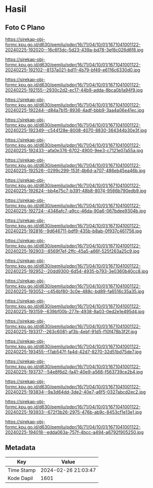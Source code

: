 # Hasil

## Foto C Plano

https://sirekap-obj-formc.kpu.go.id/d630/pemilu/pdpr/16/71/04/10/01/1671041001122-20240225-192020--16c6f3dc-5d23-439a-bd78-3ef8c026d6f8.jpg

https://sirekap-obj-formc.kpu.go.id/d630/pemilu/pdpr/16/71/04/10/01/1671041001122-20240225-192102--8137a021-bd11-4b79-bf49-e6116c6330d0.jpg

https://sirekap-obj-formc.kpu.go.id/d630/pemilu/pdpr/16/71/04/10/01/1671041001122-20240225-192155--2930c2d2-ec17-44b9-adda-8bca0b1a94f9.jpg

https://sirekap-obj-formc.kpu.go.id/d630/pemilu/pdpr/16/71/04/10/01/1671041001122-20240225-192244--d84a7b15-8936-4adf-bbb9-3aa4a06e41ec.jpg

https://sirekap-obj-formc.kpu.go.id/d630/pemilu/pdpr/16/71/04/10/01/1671041001122-20240225-192349--c544128e-8008-4070-8830-364344b30e3f.jpg

https://sirekap-obj-formc.kpu.go.id/d630/pemilu/pdpr/16/71/04/10/01/1671041001122-20240225-192433--afa0e376-6702-4900-9ee3-c7121e07a55a.jpg

https://sirekap-obj-formc.kpu.go.id/d630/pemilu/pdpr/16/71/04/10/01/1671041001122-20240225-192526--0299c299-153f-4b6d-a707-486eb45ea46b.jpg

https://sirekap-obj-formc.kpu.go.id/d630/pemilu/pdpr/16/71/04/10/01/1671041001122-20240225-192624--bb4e75c7-b391-48b8-8074-9566b790edb9.jpg

https://sirekap-obj-formc.kpu.go.id/d630/pemilu/pdpr/16/71/04/10/01/1671041001122-20240225-192724--4346afc7-a9cc-46da-90a6-067bdee9304b.jpg

https://sirekap-obj-formc.kpu.go.id/d630/pemilu/pdpr/16/71/04/10/01/1671041001122-20240225-192816--9d646711-bdf9-435b-b8ab-0f937c461756.jpg

https://sirekap-obj-formc.kpu.go.id/d630/pemilu/pdpr/16/71/04/10/01/1671041001122-20240225-192903--8569f7ef-2ffc-45a5-a66f-525f263a25c9.jpg

https://sirekap-obj-formc.kpu.go.id/d630/pemilu/pdpr/16/71/04/10/01/1671041001122-20240225-192952--20dd9300-6d54-4935-b793-3e0360b40cc8.jpg

https://sirekap-obj-formc.kpu.go.id/d630/pemilu/pdpr/16/71/04/10/01/1671041001122-20240225-193052--c454bf80-3c0e-488c-bd89-fa6516c35a35.jpg

https://sirekap-obj-formc.kpu.go.id/d630/pemilu/pdpr/16/71/04/10/01/1671041001122-20240225-193159--639bf00b-277e-4938-8a03-0ed2e1e495d4.jpg

https://sirekap-obj-formc.kpu.go.id/d630/pemilu/pdpr/16/71/04/10/01/1671041001122-20240225-193317--263c6081-af3b-4ebf-91d5-f10f478b3f2f.jpg

https://sirekap-obj-formc.kpu.go.id/d630/pemilu/pdpr/16/71/04/10/01/1671041001122-20240225-193455--f7ab547f-fa4d-42d7-8270-32d51bd75de7.jpg

https://sirekap-obj-formc.kpu.go.id/d630/pemilu/pdpr/16/71/04/10/01/1671041001122-20240225-193737--54e8f6d2-fa41-40e9-a568-f563739ce2b4.jpg

https://sirekap-obj-formc.kpu.go.id/d630/pemilu/pdpr/16/71/04/10/01/1671041001122-20240225-193834--9a3d64dd-3de2-40e7-a6f5-0327abcd2ec2.jpg

https://sirekap-obj-formc.kpu.go.id/d630/pemilu/pdpr/16/71/04/10/01/1671041001122-20240225-193933--672f3b26-2975-476b-ab9c-8453cf1e13e1.jpg

https://sirekap-obj-formc.kpu.go.id/d630/pemilu/pdpr/16/71/04/10/01/1671041001122-20240225-194018--edda063a-757f-4bcc-a494-a6792f905250.jpg


## Metadata

| Key        | Value               |
| ---------- | ------------------- |
| Time Stamp | 2024-02-26 21:03:47 |
| Kode Dapil | 1601                |



